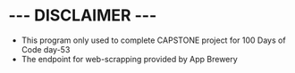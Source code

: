 <h1>--- DISCLAIMER ---</h1>

<ul>
  <li>This program only used to complete CAPSTONE project for 100 Days of Code day-53</li>
  <li>The endpoint for web-scrapping provided by App Brewery</li>
</ul>
